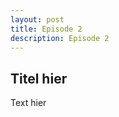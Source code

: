 ```yaml
---
layout: post
title: Episode 2
description: Episode 2
---
```


## Titel hier

<script class="podigee-podcast-player" src="https://cdn.podigee.com/podcast-player/javascripts/podigee-podcast-player.js" data-configuration="https://thelesbiangaze.podigee.io/2-bipansexualitaet/embed?context=external"></script>

Text hier